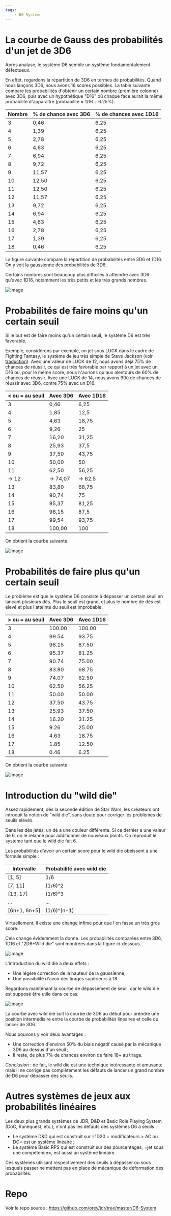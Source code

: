 ```yaml
---
tags:
    - D6 System
---
```


# La courbe de Gauss des probabilités d'un jet de 3D6

Après analyse, le système D6 semble un système fondamentalement défectueux.

En effet, regardons la répartition de 3D6 en termes de probabilités. Quand nous lançons 3D6, nous avons 16 scores possibles. La table suivante compare les probabilités d'obtenir un certain nombre (première colonne) avec 3D6, puis avec un hypothétique "D16" où chaque face aurait la même probabilité d'apparaître (probabilité = 1/16 = 6.25%).

| Nombre | % de chance avec 3D6 | % de chances avec 1D16 |
|--------|----------------------|------------------------|
| 3      | 0,46                 | 6,25                   |
| 4      | 1,39                 | 6,25                   |
| 5      | 2,78                 | 6,25                   |
| 6      | 4,63                 | 6,25                   |
| 7      | 6,94                 | 6,25                   |
| 8      | 9,72                 | 6,25                   |
| 9      | 11,57                | 6,25                   |
| 10     | 12,50                | 6,25                   |
| 11     | 12,50                | 6,25                   |
| 12     | 11,57                | 6,25                   |
| 13     | 9,72                 | 6,25                   |
| 14     | 6,94                 | 6,25                   |
| 15     | 4,63                 | 6,25                   |
| 16     | 2,78                 | 6,25                   |
| 17     | 1,39                 | 6,25                   |
| 18     | 0,46                 | 6,25                   |

La figure suivante compare la répartition de probabilités entre 3D6 et 1D16. On y voit la [gaussienne](https://fr.wikipedia.org/wiki/Fonction_gaussienne) des probabilités de 3D6.

Certains nombres sont beaucoup plus difficiles à atteindre avec 3D6 qu'avec 1D16, notamment les très petits et les très grands nombres.

![image](../images/D6/3D6.png)

# Probabilités de faire moins qu'un certain seuil

Si le but est de faire moins qu'un certain seuil, le système D6 est très favorable.

Exemple, considérons par exemple, un jet sous LUCK dans le cadre de Fighting Fantasy, le système de jeu très simple de Steve Jackson (voir [traduction](https://github.com/orey/jdr/tree/master/FightingFantasys-fr)). Avec une valeur de LUCK de 12, nous avons déjà 75% de chances de réussir, ce qui est très favorable  par rapport à un jet avec un D16 où, pour le même score, nous n'aurions qu'aux alentours de 60% de chances de réussir. Avec une LUCK de 14, nous avons 90ù de chances de réussir avec 3D6, contre 75% avec un D16.

| < ou = au seuil | Avec 3D6 | Avec 1D16 |
|-----------------|----------|-----------|
| 3               | 0,46     | 6,25      |
| 4               | 1,85     | 12,5      |
| 5               | 4,63     | 18,75     |
| 6               | 9,26     | 25        |
| 7               | 16,20    | 31,25     |
| 8               | 25,93    | 37,5      |
| 9               | 37,50    | 43,75     |
| 10              | 50,00    | 50        |
| 11              | 62,50    | 56,25     |
| -> 12           | -> 74,07 | -> 62,5   |
| 13              | 83,80    | 68,75     |
| 14              | 90,74    | 75        |
| 15              | 95,37    | 81,25     |
| 16              | 98,15    | 87,5      |
| 17              | 99,54    | 93,75     |
| 18              | 100,00   | 100       |

On obtient la courbe suivante.

![image](../images/D6/under-threshold.png)

# Probabilités de faire plus qu'un certain seuil
 
Le problème est que le système D6 consiste à dépasser un certain seuil en lançant plusieurs dés. Plus le seuil est grand, et plus le nombre de dés est élevé et plus l'atteinte du seuil est improbable.

| > ou = au seuil | Avec 3D6 | Avec 1D16 |
|-----------------|----------|-----------|
| 3               | 100.00   | 100.00    |
| 4               | 99.54    | 93.75     |
| 5               | 98.15    | 87.50     |
| 6               | 95.37    | 81.25     |
| 7               | 90.74    | 75.00     |
| 8               | 83.80    | 68.75     |
| 9               | 74.07    | 62.50     |
| 10              | 62.50    | 56.25     |
| 11              | 50.00    | 50.00     |
| 12              | 37.50    | 43.75     |
| 13              | 25.93    | 37.50     |
| 14              | 16.20    | 31.25     |
| 15              | 9.26     | 25.00     |
| 16              | 4.63     | 18.75     |
| 17              | 1.85     | 12.50     |
| 18              | 0.46     | 6.25      |

On obtient la courbe suivante :

![image](../images/D6/above-threshold.png)

# Introduction du "wild die"

Assez rapidement, dès la seconde édition de Star Wars, les créateurs ont introduit la notion de "wild die", sans doute pour corriger les problèmes de seuils elévés.

Dans les dés jetés, un dé a une couleur différente. Si ce dernier a une valeur de 6, on le relance pour additionner de nouveaux points. On reproduit le système tant que le wild die fait 6.

Les probabilités d'avoir un certain score pour le wild die obéissent à une formule simple :

| Intervalle   | Probabilité avec wild die |
|--------------|---------------------------|
| [1, 5]       | 1/6                       |
| [7, 11]      | (1/6)^2                   |
| [13, 17]     | (1/6)^3                   |
| ...          | ...                       |
| [6n+1, 6n+5] | (1/6)^(n+1)               |

Virtuellement, il existe une change infime pour que l'on fasse un très gros score.

Cela change évidemment la donne. Les probabilités comparées entre 3D6, 1D16 et "2D6+Wild die" sont montrées dans la figure ci-dessous.

![image](../images/D6/2D6-wild.png)

L'introduction du wild die a deux effets :
- Une légère correction de la hauteur de la gaussienne,
- Une possibilité d'avoir des tirages supérieurs à 18.

Regardons maintenant la courbe de dépassement de seuil, car le wild die est supposé être utile dans ce cas.

![image](../images/D6/wild-dice-above-threshold.png)

La courbe avec wild die suit la courbe de 3D6 au début pour prendre une position intermédiaire entre la courbe de probabilités linéaires et celle du lancer de 3D6.

Nous pouvons y voir deux avantages :
- Une correction d'environ 50% du biais négatif causé par la mécanique 3D6 au dessus d'un seuil ;
- Il reste, de plus 7% de chances environ de faire 18+ au tirage.

*Conclusion* :  de fait, le wild die est une technique intéressante et amusante mais il ne corrige pas complètement les défauts de lancer un grand nombre de D6 pour dépasser des seuils.

# Autres systèmes de jeux aux probabilités linéaires

Les deux plus grands systèmes de JDR, D&D et Basic Role Playing System (CoC, Runequest, etc.), n'ont pas les défauts des systèmes D6 à seuils :
- Le système D&D qui est construit sur =1D20 + modificateurs > AC ou DC= est un système linéaire ;
- Le système Basic RPS qui est construit sur des pourcentages, =jet sous une compétence=, est aussi un système linéaire.

Ces systèmes utilisant respectivement des seuils à dépasser ou sous lesquels passer ne mettent pas en place de mécanique de déformation des probabilités.

# Repo

Voir le repo source : <https://github.com/orey/jdr/tree/master/D6-System>


